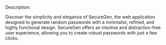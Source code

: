 Description:

Discover the simplicity and elegance of SecureGen, the web application designed to generate random passwords with a minimalist,
refined, and highly functional design. SecureGen offers an intuitive and distraction-free user experience,
allowing you to create robust passwords with just a few clicks.
